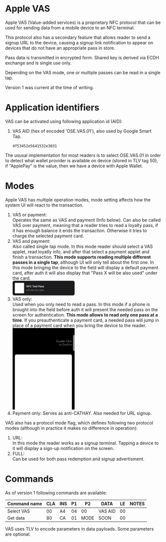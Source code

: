 # Apple VAS

Apple VAS (Value-added services) is a proprietary NFC protocol that can be used for sending data from a mobile device to an NFC terminal.

This protocol also has a secondary feature that allows reader to send a signup URL to the device, causing a signup link notification to appear on devices that do not have an appropriate pass in store.

Pass data is transmitted in encrypted form. Shared key is derived via ECDH exchange and is single use only.

Depending on the VAS mode, one or multiple passes can be read in a single tap.

Version 1 was current at the time of writing.


# Application identifiers


VAS can be activated using following application id (AID):

1. VAS AID (hex of encoded 'OSE.VAS.01'), also used by Google Smart Tap.  
    ```
    4f53452e5641532e3031
    ```

The ususal implementation for most readers is to select OSE.VAS.01 in order to detect what wallet provider is available on device (stored in TLV tag 50), if "ApplePay" is the value, then we have a device with Apple Wallet.


# Modes

Apple VAS has multiple operation modes, mode setting affects how the system UI will react to the transaction.

1. VAS or payment:  
   Operates the same as VAS and payment (Info below). Can also be called VAS over payment, meaning that a reader tries to read a loyalty pass, if it has enough balance it ends the transaction.  Otherwise it tries to charge the selected payment card.
2. VAS and payment:  
   Also called single tap mode. In this mode reader should select a VAS applet, read loyatly info, and after that select a payment applet and finish a transaction. **This mode supports reading multiple different passes in a single tap**, although UI will only tell about the first one. In this mode bringing the device to the field will display a default payment card, after auth it will also display that "Pass X will be also used" under the card.  
   <img src="./assets/VAS.MODE.VASANDPAY.webp" alt="![VAS and payment]" width=200px>
3. VAS only:  
   Used when you only need to read a pass. In this mode if a phone is brought into the field before auth it will present the needed pass on the screen for authentication. **This mode allows to read only one pass at a time**. If you preauthenticate a payment card, a needed pass will jump in place of a payment card when you bring the device to the reader.  
   <img src="./assets/VAS.MODE.VASONLY.BEFORE.AUTH.webp" alt="![VAS and payment]" width=200px>
4. Payment only:
   Serves as anti-CATHAY. Also needed for URL signup.


VAS also has a protocol mode flag, which defines following two protocol modes (although in practice it makes no difference in operation):
1. URL:  
   In this mode the reader works as a signup terminal. Tapping a device to it will display a sign-up notification on the screen.
2. FULL:  
   Can be used for both pass redemption and signup advertisment.


# Commands


As of version 1 following commands are available:

| Command name             | CLA  | INS  | P1   | P2   | DATA             | LE   | NOTES                                       |
|--------------------------|------|------|------|------|------------------|------|---------------------------------------------|
| Select VAS               | 00   | A4   | 04   | 00   | VAS AID          | 00   |                                             |
| Get data                 | 80   | CA   | 01   | MODE | SOON             | 00   |                                             |


VAS uses TLV to encode parameters in data payloads. Some parameters are optional. 


